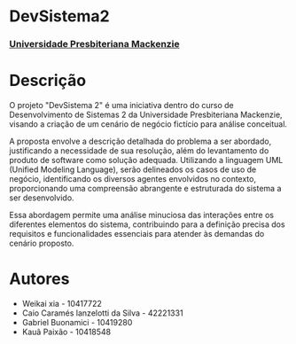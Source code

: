 # DevSistema2<h3><a href= "https://www.mackenzie.br">Universidade Presbiteriana Mackenzie</a></h3>



#  Descrição
O projeto "DevSistema 2" é uma iniciativa dentro do curso de Desenvolvimento de Sistemas 2 da Universidade Presbiteriana Mackenzie, visando a criação de um cenário de negócio fictício para análise conceitual.

A proposta envolve a descrição detalhada do problema a ser abordado, justificando a necessidade de sua resolução, além do levantamento do produto de software como solução adequada. Utilizando a linguagem UML (Unified Modeling Language), serão delineados os casos de uso de negócio, identificando os diversos agentes envolvidos no contexto, proporcionando uma compreensão abrangente e estruturada do sistema a ser desenvolvido. 

Essa abordagem permite uma análise minuciosa das interações entre os diferentes elementos do sistema, contribuindo para a definição precisa dos requisitos e funcionalidades essenciais para atender às demandas do cenário proposto.

# Autores

* Weikai xia - 10417722
* Caio Caramés lanzelotti da Silva - 42221331
* Gabriel Buonamici - 10419280
* Kauã Paixão - 10418548


